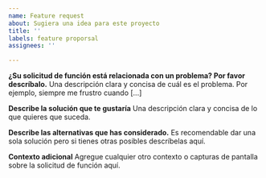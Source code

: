 ```yaml
---
name: Feature request
about: Sugiera una idea para este proyecto
title: ''
labels: feature proporsal
assignees: ''

---
```


**¿Su solicitud de función está relacionada con un problema? Por favor descríbalo.**
Una descripción clara y concisa de cuál es el problema. Por ejemplo, siempre me frustro cuando [...]

**Describe la solución que te gustaría**
Una descripción clara y concisa de lo que quieres que suceda.

**Describe las alternativas que has considerado.**
Es recomendable dar una sola solución pero si tienes otras posibles descríbelas aquí.

**Contexto adicional**
Agregue cualquier otro contexto o capturas de pantalla sobre la solicitud de función aquí.
